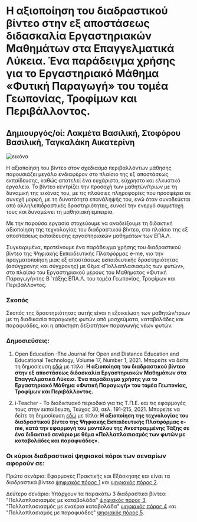 # Η αξιοποίηση του διαδραστικού βίντεο στην εξ αποστάσεως διδασκαλία Εργαστηριακών Μαθημάτων στα Επαγγελματικά Λύκεια. Ένα παράδειγμα χρήσης για το Εργαστηριακό Μάθημα «Φυτική Παραγωγή» του τομέα Γεωπονίας, Τροφίμων και Περιβάλλοντος.


## Δημιουργός/οί: Λακμέτα Βασιλική, Στοφόρου Βασιλική, Ταγκαλάκη Αικατερίνη

![εικόνα](https://github.com/vasstoforou/1Epal-lamias/assets/140912958/71ccaa5a-3a95-4f2e-9841-b57e7d7e152f)


Η αξιοποίηση του βίντεο στον σχεδιασμό περιβαλλόντων μάθησης παρουσιάζει μεγάλο ενδιαφέρον στο πλαίσιο της εξ αποστάσεως εκπαίδευσης, καθώς αποτελεί ένα ευχάριστο, εύχρηστο και ελκυστικό εργαλείο. Το βίντεο κεντρίζει την προσοχή των μαθητών/τριων με τη δυναμική της εικόνας του, με τις πλούσιες πληροφορίες που προσφέρει σε συνεχή μορφή, με τη δυνατότητα επανάληψής του, ενώ όταν συνοδεύεται από αλληλεπιδραστικές δραστηριότητες, ευνοεί την ενεργό συμμετοχή τους και δυναμώνει τη μαθησιακή εμπειρία.

Με την παρούσα εργασία στοχεύουμε να αναδείξουμε τη διδακτική αξιοποίηση της τεχνολογίας του διαδραστικού βίντεο, στο πλαίσιο της εξ αποστάσεως εκπαίδευσης εργαστηριακών μαθημάτων των ΕΠΑ.Λ.

Συγκεκριμένα, προτείνουμε ένα παράδειγμα χρήσης του διαδραστικού βίντεο της Ψηφιακής Εκπαιδευτικής Πλατφόρμας e-me, για την πραγματοποίηση μιας εξ αποστάσεως εκπαιδευτικής δραστηριότητας (ασύγχρονης και σύγχρονης) με θέμα «Πολλαπλασιασμός των φυτών», στο πλαίσιο του Εργαστηριακού μέρους του Μαθήματος «Φυτική Παραγωγή»της Β ́ τάξης ΕΠΑ.Λ. του τομέα Γεωπονίας, Τροφίμων και Περιβάλλοντος.

### Σκοπός
Σκοπός της δραστηριότητας αυτής είναι η εξοικείωση των μαθητών/τριων με τη διαδικασία παραγωγής φυτών από μοσχεύματα, καταβολάδες και παραφυάδες, και η απόκτηση δεξιοτήτων παραγωγής νέων φυτών.

### Δημοσιεύσεις:
1) Open Education -The Journal for Open and Distance Education and Educational Technology, Volume 17, Number 1, 2021. Μπορείτε να δείτε τη δημοσίευση [εδώ](https://ejournals.epublishing.ekt.gr/index.php/openjournal/article/view/24982/21594) με τίτλο: **Η αξιοποίηση του διαδραστικού βίντεο στην εξ αποστάσεως διδασκαλία Εργαστηριακών Μαθημάτων στα Επαγγελματικά Λύκεια. Ένα παράδειγμα χρήσης για το Εργαστηριακό Μάθημα «Φυτική Παραγωγή» του τομέα Γεωπονίας, Τροφίμων και Περιβάλλοντος.**

2) i-Teacher - Το διαδικτυακό περιοδικό για τις Τ.Π.Ε. και τις εφαρμογές τους στην εκπαίδευση, Τεύχος 30, σελ. 191-215, 2021. Μπορείτε να δείτε τη δημοσίευση [εδώ](http://i-teacher.net/files/30o_teyxos_i_teacher_09_2021.pdf) με τίτλο: **Η αξιοποίηση της τεχνολογίας του διαδραστικού βίντεο της Ψηφιακής Εκπαιδευτικής Πλατφόρμας e-me, κατά την εφαρμογή του μοντέλου της Ανεστραμμένης Τάξης σε ένα διδακτικό σενάριο με θέμα «Πολλαπλασιασμός των φυτών με καταβολάδες και παραφυάδες».**

### Οι κύριοι διαδραστικοί ψηφιακοί πόροι των σεναρίων αφορούν σε: 
Πρώτο σενάριο:
Εφαρμογές Πρακτικής και Εξάσκησης και είναι τα διαδραστικά βίντεο [ψηφιακός πόρος 1](https://content.e-me.edu.gr/wp-admin/admin-ajax.php?action=h5p_embed&id=108109&fbclid=IwAR1h1CR5QFxATZfpGr4M3ocD2M5K-_VKxN37pv1teVmTScF9AEeMuVnu5Uc) και [ψηφιακός πόρος 2](https://content.e-me.edu.gr/wp-admin/admin-ajax.php?action=h5p_embed&id=496874&fbclid=IwAR1ercfIengpyZrYq4tOvEnFlflXwbTS9b89s751JjLkkxTBiJ18gwu28qk).

Δεύτερο σενάριο:
Υπάρχουν τα παρακάτω 3 διαδραστικά βίντεο: "Πολλαπλασιασμός με καταβολάδα" [ψηφιακός πόρος 3](https://content.e-me.edu.gr/wp-admin/admin-ajax.php?action=h5p_embed&id=889117), "Πολλαπλασιασμός με εναέρια καταβολάδα" [ψηφιακός πόρος 4](https://content.e-me.edu.gr/wp-admin/admin-ajax.php?action=h5p_embed&id=891649) και "Πολλαπλασιαμός με παραφυάδες" [ψηφιακός πόρος 5](https://content.e-me.edu.gr/wp-admin/admin-ajax.php?action=h5p_embed&id=106477).
